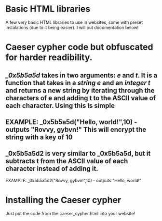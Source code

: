 # Basic HTML libraries
A few very basic HTML libraries to use in websites, some with preset instalations (due to it being easier). I will put documentation below!

# Caeser cypher code but obfuscated for harder readibility.

*_0x5b5a5d* takes in two arguments: *e* and *t*. It is a function that takes in a *string e* and an *integer t* and returns a new string by iterating through the characters of e and adding t to the ASCII value of each character.
Using this is simple
--------------------
EXAMPLE: _0x5b5a5d("Hello, world!",10) - outputs "Rovvy, gybvn!"
This will encrypt the string with a key of 10
---------------------
_0x5b5a5d2 is very similar to _0x5b5a5d, but it subtracts t from the ASCII value of each character instead of adding it.
---------------------
EXAMPLE: _0x5b5a5d2("Rovvy, gybvn!",10) - outputs "Hello, world!"
# Installing the Caeser cypher
Just put the code from the caeser_cypher.html into your website!
